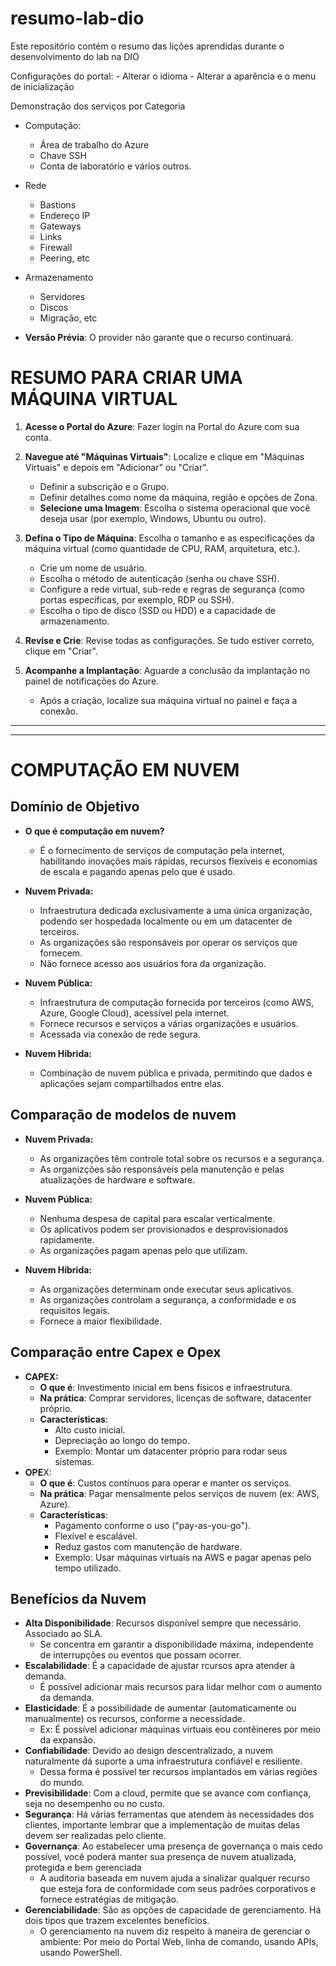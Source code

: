 # resumo-lab-dio
Este repositório contém o resumo das lições aprendidas durante o desenvolvimento do lab na DIO

Configurações do portal:
    - Alterar o idioma
    - Alterar a aparência e o menu de inicialização

Demonstração dos serviços por Categoria
- Computação:
  - Área de trabalho do Azure
  - Chave SSH
  - Conta de laboratório e vários outros.

- Rede
    - Bastions
    - Endereço IP
    - Gateways
    - Links
    - Firewall
    - Peering, etc
- Armazenamento
  - Servidores
  - Discos
  - Migração, etc

- **Versão Prévia**: O provider não garante que o recurso continuará.


# RESUMO PARA CRIAR UMA MÁQUINA VIRTUAL
1. **Acesse o Portal do Azure**: Fazer login na Portal do Azure com sua conta.

2. **Navegue até "Máquinas Virtuais"**: Localize e clique em "Máquinas Virtuais" e depois em "Adicionar" ou "Criar".
   - Definir a subscrição e o Grupo.
   - Definir detalhes como nome da máquina, região e opções de Zona.
   - **Selecione uma Imagem**: Escolha o sistema operacional que você deseja usar (por exemplo, Windows, Ubuntu ou outro).

4. **Defina o Tipo de Máquina**: Escolha o tamanho e as especificações da máquina virtual (como quantidade de CPU, RAM, arquitetura, etc.).
    - Crie um nome de usuário.
    - Escolha o método de autenticação (senha ou chave SSH).
    - Configure a rede virtual, sub-rede e regras de segurança (como portas específicas, por exemplo, RDP ou SSH). 
    - Escolha o tipo de disco (SSD ou HDD) e a capacidade de armazenamento.

5. **Revise e Crie**: Revise todas as configurações. Se tudo estiver correto, clique em "Criar".

6. **Acompanhe a Implantação**: Aguarde a conclusão da implantação no painel de notificações do Azure.
   - Após a criação, localize sua máquina virtual no painel e faça a conexão. 

--------------------------------------------------------------------------
--------------------------------------------------------------------------

# COMPUTAÇÃO EM NUVEM

## Domínio de Objetivo
- **O que é computação em nuvem?**
  - É o fornecimento de serviços de computação pela internet, habilitando inovações mais rápidas, recursos flexíveis e economias de escala e pagando apenas pelo que é usado.

- **Nuvem Privada:**
    - Infraestrutura dedicada exclusivamente a uma única organização, podendo ser hospedada localmente ou em um datacenter de terceiros.
    - As organizações são responsáveis por operar os serviços que fornecem.
    - Não fornece acesso aos usuários fora da organização.
- **Nuvem Pública:**
    - Infraestrutura de computação fornecida por terceiros (como AWS, Azure, Google Cloud), acessível pela internet.
    - Fornece recursos e serviços a várias organizações e usuários.
    - Acessada via conexão de rede segura.

- **Nuvem Híbrida:**
  - Combinação de nuvem pública e privada, permitindo que dados e aplicações sejam compartilhados entre elas.

## Comparação de modelos de nuvem
- **Nuvem Privada:**
    - As organizações têm controle total sobre os recursos e a segurança.
    - As organizções são responsáveis pela manutenção e pelas atualizações de hardware e software.
- **Nuvem Pública:**
    - Nenhuma despesa de capital para escalar verticalmente.
    - Os aplicativos podem ser provisionados e desprovisionados rapidamente.
    - As organizações pagam apenas pelo que utilizam.

- **Nuvem Híbrida:**
    - As organizações determinam onde executar seus aplicativos.
    - As organizações controlam a segurança, a conformidade e os requisitos legais.
    - Fornece a maior flexibilidade.


## Comparação entre Capex e Opex
- **CAPEX:**
    - **O que é**: Investimento inicial em bens físicos e infraestrutura.
    - **Na prática**: Comprar servidores, licenças de software, datacenter próprio.
    - **Características**:
        - Alto custo inicial.
        - Depreciação ao longo do tempo.
        - Exemplo: Montar um datacenter próprio para rodar seus sistemas.
- **OPE**X:
  - **O que é**: Custos contínuos para operar e manter os serviços.
  - **Na prática**: Pagar mensalmente pelos serviços de nuvem (ex: AWS, Azure).
  - **Características**:
    - Pagamento conforme o uso ("pay-as-you-go").
    - Flexível e escalável.
    - Reduz gastos com manutenção de hardware.
    - Exemplo: Usar máquinas virtuais na AWS e pagar apenas pelo tempo utilizado.

## Benefícios da Nuvem
  - **Alta Disponibilidade**: Recursos disponível sempre que necessário. Associado ao SLA.
    - Se concentra em garantir a disponibilidade máxima, independente de interrupções ou eventos que possam ocorrer.
  - **Escalabilidade**: É a capacidade de ajustar rcursos apra atender à demanda.
    - É possível adicionar mais recursos para lidar melhor com o aumento da demanda.
  - **Elasticidade**: É a possibilidade de aumentar (automaticamente ou manualmente) os recursos, conforme a necessidade.
    - Ex: É possível adicionar máquinas virtuais eou contêineres por meio da expansão.
  - **Confiabilidade**: Devido ao design descentralizado, a nuvem naturalmente dá suporte a uma infraestrutura confiável e resiliente.
    - Dessa forma é possível ter recursos implantados em várias regiões do mundo.
  - **Previsibilidade**: Com a cloud, permite que se avance com confiança, seja no desempenho ou no custo.
  - **Segurança**: Há várias ferramentas que atendem às necessidades dos clientes, importante lembrar que a implementação de muitas delas devem ser realizadas pelo cliente.
  - **Governança**: Ao estabelecer uma presença de governança o mais cedo possível, você poderá manter sua presença de nuvem atualizada, protegida e bem gerenciada
    - A auditoria baseada em nuvem ajuda a sinalizar qualquer recurso que esteja fora de conformidade com seus padrões corporativos e fornece estratégias de mitigação.
  - **Gerenciabilidade**: São as opções de capacidade de gerenciamento. Há dois tipos que trazem excelentes benefícios.
    - O gerenciamento na nuvem diz respeito à maneira de gerenciar o ambiente: Por meio do Portal Web, linha de comando, usando APIs, usando PowerShell.